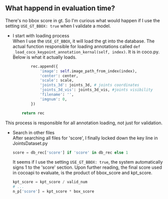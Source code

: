 ## What happend in evaluation time?
There's no bbox score in gt. So I'm curious what would happen if I use the setting `USE_GT_BBOX: true` when I validate a model.
- I start with loading process \
When I use the `USE_GT_BBOX`, it will load the gt into the database. The actual function responsible for loading annotations called
`def _load_coco_keypoint_annotation_kernal(self, index)`. It is in coco.py. Below is what it actually loads.
    ```python
            rec.append({
                'image': self.image_path_from_index(index),
                'center': center,
                'scale': scale,
                'joints_3d': joints_3d, # joints coordinates
                'joints_3d_vis': joints_3d_vis, #joints visibility
                'filename': '',
                'imgnum': 0,
            })

        return rec
    ```
This process is responsible for all annotation loading, not just for validation.

- Search in other files \
After searching all files for 'score', I finally locked down the key line in JointsDataset.py
    ```python
    score = db_rec['score'] if 'score' in db_rec else 1
    ```
    It seems if I use the setting `USE_GT_BBOX: true`, the system automatically signs 1 to the 'score' section.
    Upon further reading, the final score used in cocoapi to evaluate, is the product of bbox_score and kpt_score.
    ```python
    kpt_score = kpt_score / valid_num
    # ...
    n_p['score'] = kpt_score * box_score
    ```
